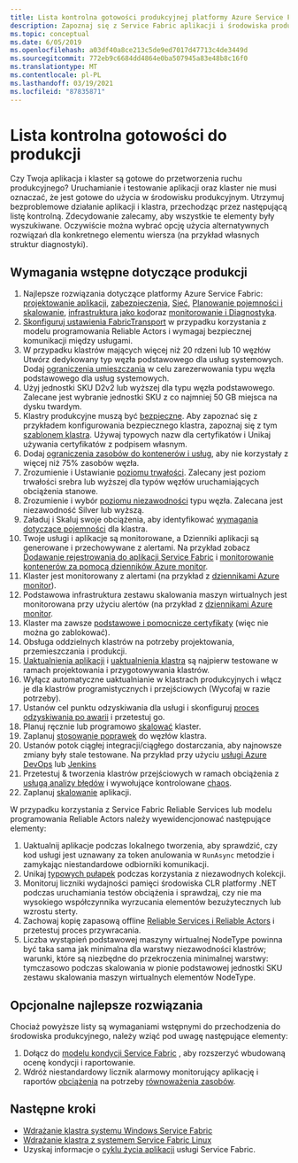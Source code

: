 ```yaml
---
title: Lista kontrolna gotowości produkcyjnej platformy Azure Service Fabric
description: Zapoznaj się z Service Fabric aplikacji i środowiska produkcyjnego klastra, wykonując następujące najlepsze rozwiązania.
ms.topic: conceptual
ms.date: 6/05/2019
ms.openlocfilehash: a03df40a8ce213c5de9ed7017d47713c4de3449d
ms.sourcegitcommit: 772eb9c6684dd4864e0ba507945a83e48b8c16f0
ms.translationtype: MT
ms.contentlocale: pl-PL
ms.lasthandoff: 03/19/2021
ms.locfileid: "87835871"
---
```

# <a name="production-readiness-checklist"></a>Lista kontrolna gotowości do produkcji

Czy Twoja aplikacja i klaster są gotowe do przetworzenia ruchu produkcyjnego? Uruchamianie i testowanie aplikacji oraz klaster nie musi oznaczać, że jest gotowe do użycia w środowisku produkcyjnym. Utrzymuj bezproblemowe działanie aplikacji i klastra, przechodząc przez następującą listę kontrolną. Zdecydowanie zalecamy, aby wszystkie te elementy były wyszukiwane. Oczywiście można wybrać opcję użycia alternatywnych rozwiązań dla konkretnego elementu wiersza (na przykład własnych struktur diagnostyki).


## <a name="prerequisites-for-production"></a>Wymagania wstępne dotyczące produkcji
1. Najlepsze rozwiązania dotyczące platformy Azure Service Fabric: [projektowanie aplikacji](./service-fabric-best-practices-applications.md), [zabezpieczenia](./service-fabric-best-practices-security.md), [Sieć](./service-fabric-best-practices-networking.md), [Planowanie pojemności i skalowanie](./service-fabric-best-practices-capacity-scaling.md), [infrastruktura jako kod](./service-fabric-best-practices-infrastructure-as-code.md)oraz [monitorowanie i Diagnostyka](./service-fabric-best-practices-monitoring.md). 
1. [Skonfiguruj ustawienia FabricTransport](./service-fabric-reliable-actors-fabrictransportsettings.md) w przypadku korzystania z modelu programowania Reliable Actors i wymagaj bezpiecznej komunikacji między usługami.
1. W przypadku klastrów mających więcej niż 20 rdzeni lub 10 węzłów Utwórz dedykowany typ węzła podstawowego dla usług systemowych. Dodaj [ograniczenia umieszczania](service-fabric-cluster-resource-manager-advanced-placement-rules-placement-policies.md) w celu zarezerwowania typu węzła podstawowego dla usług systemowych.
1. Użyj jednostki SKU D2v2 lub wyższej dla typu węzła podstawowego. Zalecane jest wybranie jednostki SKU z co najmniej 50 GB miejsca na dysku twardym.
1. Klastry produkcyjne muszą być [bezpieczne](service-fabric-cluster-security.md). Aby zapoznać się z przykładem konfigurowania bezpiecznego klastra, zapoznaj się z tym [szablonem klastra](https://github.com/Azure-Samples/service-fabric-cluster-templates/tree/master/7-VM-Windows-3-NodeTypes-Secure-NSG). Używaj typowych nazw dla certyfikatów i Unikaj używania certyfikatów z podpisem własnym.
1. Dodaj [ograniczenia zasobów do kontenerów i usług](service-fabric-resource-governance.md), aby nie korzystały z więcej niż 75% zasobów węzła. 
1. Zrozumienie i Ustawianie [poziomu trwałości](service-fabric-cluster-capacity.md#durability-characteristics-of-the-cluster). Zalecany jest poziom trwałości srebra lub wyższej dla typów węzłów uruchamiających obciążenia stanowe.
1. Zrozumienie i wybór [poziomu niezawodności](service-fabric-cluster-capacity.md#reliability-characteristics-of-the-cluster) typu węzła. Zalecana jest niezawodność Silver lub wyższą.
1. Załaduj i Skaluj swoje obciążenia, aby identyfikować [wymagania dotyczące pojemności](service-fabric-cluster-capacity.md) dla klastra. 
1. Twoje usługi i aplikacje są monitorowane, a Dzienniki aplikacji są generowane i przechowywane z alertami. Na przykład zobacz [Dodawanie rejestrowania do aplikacji Service Fabric](service-fabric-how-to-diagnostics-log.md) i [monitorowanie kontenerów za pomocą dzienników Azure monitor](service-fabric-diagnostics-oms-containers.md).
1. Klaster jest monitorowany z alertami (na przykład z [dziennikami Azure monitor](service-fabric-diagnostics-event-analysis-oms.md)). 
1. Podstawowa infrastruktura zestawu skalowania maszyn wirtualnych jest monitorowana przy użyciu alertów (na przykład z [dziennikami Azure monitor](service-fabric-diagnostics-oms-agent.md).
1. Klaster ma zawsze [podstawowe i pomocnicze certyfikaty](service-fabric-cluster-security-update-certs-azure.md) (więc nie można go zablokować).
1. Obsługa oddzielnych klastrów na potrzeby projektowania, przemieszczania i produkcji. 
1. [Uaktualnienia aplikacji](service-fabric-application-upgrade.md) i [uaktualnienia klastra](service-fabric-tutorial-upgrade-cluster.md) są najpierw testowane w ramach projektowania i przygotowywania klastrów. 
1. Wyłącz automatyczne uaktualnianie w klastrach produkcyjnych i włącz je dla klastrów programistycznych i przejściowych (Wycofaj w razie potrzeby). 
1. Ustanów cel punktu odzyskiwania dla usługi i skonfiguruj [proces odzyskiwania po awarii](service-fabric-disaster-recovery.md) i przetestuj go.
1. Planuj ręcznie lub programowo [skalować](service-fabric-cluster-scaling.md) klaster.
1. Zaplanuj [stosowanie poprawek](service-fabric-patch-orchestration-application.md) do węzłów klastra. 
1. Ustanów potok ciągłej integracji/ciągłego dostarczania, aby najnowsze zmiany były stale testowane. Na przykład przy użyciu [usługi Azure DevOps](service-fabric-tutorial-deploy-app-with-cicd-vsts.md) lub [Jenkins](/azure/developer/jenkins/deploy-to-service-fabric-cluster)
1. Przetestuj & tworzenia klastrów przejściowych w ramach obciążenia z [usługą analizy błędów](service-fabric-testability-overview.md) i wywołujące kontrolowane [chaos](service-fabric-controlled-chaos.md). 
1. Zaplanuj [skalowanie](service-fabric-concepts-scalability.md) aplikacji. 


W przypadku korzystania z Service Fabric Reliable Services lub modelu programowania Reliable Actors należy wyewidencjonować następujące elementy:
1. Uaktualnij aplikacje podczas lokalnego tworzenia, aby sprawdzić, czy kod usługi jest uznawany za token anulowania w `RunAsync` metodzie i zamykając niestandardowe odbiorniki komunikacji.
1. Unikaj [typowych pułapek](service-fabric-work-with-reliable-collections.md) podczas korzystania z niezawodnych kolekcji.
1. Monitoruj liczniki wydajności pamięci środowiska CLR platformy .NET podczas uruchamiania testów obciążenia i sprawdzaj, czy nie ma wysokiego współczynnika wyrzucania elementów bezużytecznych lub wzrostu sterty.
1. Zachowaj kopię zapasową offline [Reliable Services i Reliable Actors](service-fabric-reliable-services-backup-restore.md) i przetestuj proces przywracania.
1. Liczba wystąpień podstawowej maszyny wirtualnej NodeType powinna być taka sama jak minimalna dla warstwy niezawodności klastrów; warunki, które są niezbędne do przekroczenia minimalnej warstwy: tymczasowo podczas skalowania w pionie podstawowej jednostki SKU zestawu skalowania maszyn wirtualnych elementów NodeType.

## <a name="optional-best-practices"></a>Opcjonalne najlepsze rozwiązania

Chociaż powyższe listy są wymaganiami wstępnymi do przechodzenia do środowiska produkcyjnego, należy wziąć pod uwagę następujące elementy:
1. Dołącz do [modelu kondycji Service Fabric](service-fabric-health-introduction.md) , aby rozszerzyć wbudowaną ocenę kondycji i raportowanie.
1. Wdróż niestandardowy licznik alarmowy monitorujący aplikację i raportów [obciążenia](service-fabric-cluster-resource-manager-metrics.md) na potrzeby [równoważenia zasobów](service-fabric-cluster-resource-manager-balancing.md). 


## <a name="next-steps"></a>Następne kroki
* [Wdrażanie klastra systemu Windows Service Fabric](service-fabric-tutorial-create-vnet-and-windows-cluster.md)
* [Wdrażanie klastra z systemem Service Fabric Linux](service-fabric-tutorial-create-vnet-and-linux-cluster.md)
* Uzyskaj informacje o [cyklu życia aplikacji](service-fabric-application-lifecycle.md) usługi Service Fabric.